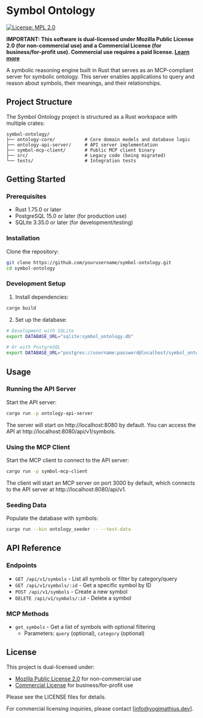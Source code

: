 # Symbol Ontology

[![License: MPL 2.0](https://img.shields.io/badge/License-MPL_2.0-brightgreen.svg)](https://mozilla.org/MPL/2.0/)

**IMPORTANT: This software is dual-licensed under Mozilla Public License 2.0 (for non-commercial use) and a Commercial License (for business/for-profit use). Commercial use requires a paid license. [Learn more](./LICENSE.md)**

A symbolic reasoning engine built in Rust that serves as an MCP-compliant server for symbolic ontology. This server enables applications to query and reason about symbols, their meanings, and their relationships.

## Project Structure

The Symbol Ontology project is structured as a Rust workspace with multiple crates:

```
symbol-ontology/
├── ontology-core/           # Core domain models and database logic
├── ontology-api-server/     # API server implementation
├── symbol-mcp-client/       # Public MCP client binary
├── src/                     # Legacy code (being migrated)
└── tests/                   # Integration tests
```

## Getting Started

### Prerequisites

- Rust 1.75.0 or later
- PostgreSQL 15.0 or later (for production use)
- SQLite 3.35.0 or later (for development/testing)

### Installation

Clone the repository:

```bash
git clone https://github.com/yourusername/symbol-ontology.git
cd symbol-ontology
```

### Development Setup

1. Install dependencies:

```bash
cargo build
```

2. Set up the database:

```bash
# Development with SQLite
export DATABASE_URL="sqlite:symbol_ontology.db"

# Or with PostgreSQL
export DATABASE_URL="postgres://username:password@localhost/symbol_ontology"
```

## Usage

### Running the API Server

Start the API server:

```bash
cargo run -p ontology-api-server
```

The server will start on http://localhost:8080 by default. You can access the API at http://localhost:8080/api/v1/symbols.

### Using the MCP Client

Start the MCP client to connect to the API server:

```bash
cargo run -p symbol-mcp-client
```

The client will start an MCP server on port 3000 by default, which connects to the API server at http://localhost:8080/api/v1.

### Seeding Data

Populate the database with symbols:

```bash
cargo run --bin ontology_seeder -- --test-data
```

## API Reference

### Endpoints

- `GET /api/v1/symbols` - List all symbols or filter by category/query
- `GET /api/v1/symbols/:id` - Get a specific symbol by ID
- `POST /api/v1/symbols` - Create a new symbol
- `DELETE /api/v1/symbols/:id` - Delete a symbol

### MCP Methods

- `get_symbols` - Get a list of symbols with optional filtering
  - Parameters: `query` (optional), `category` (optional)

## License

This project is dual-licensed under:

- [Mozilla Public License 2.0](LICENSE.md) for non-commercial use
- [Commercial License](COMMERCIAL_LICENSE.md) for business/for-profit use

Please see the LICENSE files for details.

For commercial licensing inquiries, please contact [info@yogimathius.dev].
